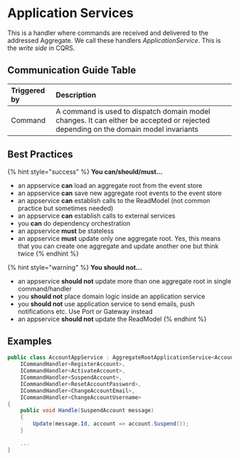 # Application Services

This is a handler where commands are received and delivered to the addressed Aggregate. We call these handlers _ApplicationService_. This is the _write side_ in CQRS.

## Communication Guide Table

| Triggered by | Description |
| :--- | :--- |
| Command | A command is used to dispatch domain model changes. It can either be accepted or rejected depending on the domain model invariants |

## Best Practices

{% hint style="success" %}
**You can/should/must...**

* an appservice **can** load an aggregate root from the event store
* an appservice **can** save new aggregate root events to the event store
* an appservice **can** establish calls to the ReadModel \(not common practice but sometimes needed\)
* an appservice **can** establish calls to external services
* you **can** do dependency orchestration
* an appservice **must** be stateless
* an appservice **must** update only one aggregate root. Yes, this means that you can create one aggregate and update another one but think twice
{% endhint %}

{% hint style="warning" %}
**You should not...**

* an appservice **should not** update more than one aggregate root in single command/handler
* you **should not** place domain logic inside an application service
* you **should not** use application service to send emails, push notifications etc. Use Port or Gateway instead
* an appservice **should not** update the ReadModel
{% endhint %}

## Examples

```csharp
public class AccountAppService : AggregateRootApplicationService<Account>,
    ICommandHandler<RegisterAccount>,
    ICommandHandler<ActivateAccount>,
    ICommandHandler<SuspendAccount>,
    ICommandHandler<ResetAccountPassword>,
    ICommandHandler<ChangeAccountEmail>,
    ICommandHandler<ChangeAccountUsername>
{
    public void Handle(SuspendAccount message)
    {
        Update(message.Id, account => account.Suspend());
    }

    ...
}
```

